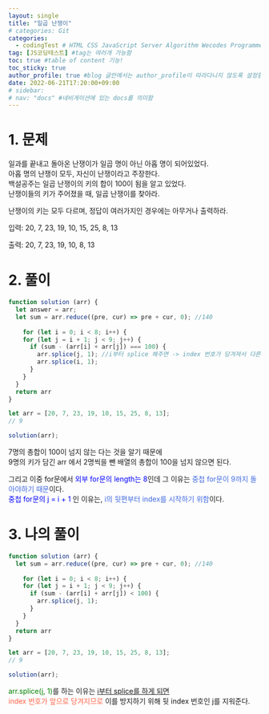 ```yaml
---
layout: single
title: "일곱 난쟁이"
# categories: Git
categories:
  - codingTest # HTML CSS JavaScript Server Algorithm Wecodes Programmers CS Github Blog
tag: [JS코딩테스트] #tag는 여러개 가능함
toc: true #table of content 기능!
toc_sticky: true
author_profile: true #blog 글안에서는 author_profile이 따라다니지 않도록 설정함
date: 2022-06-21T17:20:00+09:00
# sidebar:
# nav: "docs" #네비게이션에 있는 docs를 의미함
---
```

# 1. 문제
일과를 끝내고 돌아온 난쟁이가 일곱 명이 아닌 아홉 명이 되어있었다.  
아홉 명의 난쟁이 모두, 자신이 난쟁이라고 주장한다.  
백설공주는 일곱 난쟁이의 키의 합이 100이 됨을 알고 있었다.  
난쟁이들의 키가 주어졌을 때, 일곱 난쟁이를 찾아라.  

난쟁이의 키는 모두 다르며, 정답이 여러가지인 경우에는 아무거나 출력하라.  

입력: 20, 7, 23, 19, 10, 15, 25, 8, 13  

출력: 20, 7, 23, 19, 10, 8, 13

# 2. 풀이
```js
function solution (arr) {
  let answer = arr;
  let sum = arr.reduce((pre, cur) => pre + cur, 0); //140
  
	for (let i = 0; i < 8; i++) {
    for (let j = i + 1; j < 9; j++) {
      if (sum - (arr[i] + arr[j]) === 100) {
        arr.splice(j, 1); //i부터 splice 해주면 -> index 번호가 당겨져서 다른 것이 지워져 버린다.
        arr.splice(i, 1);
      }
    }
  }
  return arr
}

let arr = [20, 7, 23, 19, 10, 15, 25, 8, 13];
// 9

solution(arr);
```

7명의 총합이 100이 넘지 않는 다는 것을 알기 때문에  
9명의 키가 담긴 arr 에서 2명씩을 뺀 배열의 총합이 100을 넘지 않으면 된다.  

그리고 이중 for문에서 <span style="color:blue">외부 for문의 length는 8</span>인데 그 이유는 <span style="color:royalblue">중첩 for문이 9까지 돌아야하기 때문</span>이다.  
<span style="color:blue">중첩 for문의 j = i + 1</span> 인 이유는, <span style="color:royalblue">i의 뒷편부터 index를 시작하기 위함</span>이다.  

# 3. 나의 풀이
```js
function solution (arr) {
  let sum = arr.reduce((pre, cur) => pre + cur, 0); //140
  
	for (let i = 0; i < 8; i++) {
    for (let j = i + 1; j < 9; j++) {
      if (sum - (arr[i] + arr[j]) < 100) {
        arr.splice(j, 1);
      }
    }
  }
  return arr
}

let arr = [20, 7, 23, 19, 10, 15, 25, 8, 13];
// 9

solution(arr);
```

<span style="color:green">arr.splice(j, 1)</span>를 하는 이유는 <u>i부터 splice를 하게 되면</u>  
<span style="color:tomato">index 번호가 앞으로 당겨지므로</span> 이를 방지하기 위해 뒷 index 번호인 j를 지워준다.  


<!-- <span style="color:royalblue"> -->

<!-- 메소드 위에 변수 선언, 메소드 안에 메소드, 메소드 끝나고 리턴 -->

<!-- ### 2. Link 넣기

```

유형 1: (설명어를 입력) : [gunhee's coding blog](https://gunhee-jeong.github.io/)
유형 2: (URL 자동연결) : <https://gunhee-jeong.github.io/>
유형 3: (동일 파일 내 '문단으로 이동') : [1. Header로 이동](###-1-header)

```

유형 1: (설명어를 입력) : [gunhee's coding blog](https://gunhee-jeong.github.io/)
유형 2: (URL 자동연결) : <https://gunhee-jeong.github.io/>
유형 3: (동일 파일 내 '문단으로 이동') : [1. Header로 이동](#1-header)
유형 3의 방법

1. 특수문자를 제거
2. 스페이스는 -로 바꾸고
3. 대문자는 소문자로!
   그래서 ### 1. Header -> #1-header

## Link: [google][https://www.google.com/]

### 3. 수평선

```

---

```

---

### 4. 라인 바꾸기

```

스페이스바를 2번 눌러주면 다음칸으로
이동할 수 있어요!

```

---

스페이스바를 2번 눌러주면
다음칸으로 이동할 수 있어요!

### 5. list 만들기

```

1. 1번
2. 2번
3. 3번

- 순서없는 list
  - 순서없는 list
    - 순서없는 list

```

1. 1번
2. 2번
3. 3번

- 순서없는 list
  - 순서없는 list
    - 순서없는 list

---

### 6. font 관련

```

**진하게** -> 볼드
_기울여서_ -> 이탤릭체
~~취소선~~ -> 취소선

<ul>밑줄넣기</ul> -> 밑줄
<span style="color:red">빨간 글씨</span> -> 글자색
이것이 `인라인` 입니다 -> 인라인 코드
```

**진하게** -> 볼드
_기울여서_ -> 이탤릭체
~~취소선~~ -> 취소선
<u>밑줄넣기</u> -> 밑줄
<span style="color:red">빨간 글씨</span>
이것이 `인라인` 입니다 -> 인라인 코드

---

### 7. 인용구문

```
> coding
>
> > JavaScript
> >
> > > 내가 프짱!
```

> coding
>
> > JavaScript
> >
> > > 내가 프짱!

---

### 8. 이미지 삽입

```
유형1: ('사이즈를 조절' -> HTML 태그 사용) : <img src="https://gunhee-jeong.github.io/assets/images/blogLogo.png" width="300" height="200">
유형2: (이미지 삽입 후 -> 링크 걸기)
[![이미지](https://gunhee-jeong.github.io/assets/images/blogLogo/blogLogo.png)](https://gunhee-jeong.github.io/)
```

유형1: ('사이즈를 조절' -> HTML 태그 사용) : <img src="https://gunhee-jeong.github.io/assets/images/blogLogo.png" width="300" height="200">
유형2: (이미지 삽입 후 -> 링크 걸기)
[![이미지](https://gunhee-jeong.github.io/assets/images/blogLogo.png)](https://gunhee-jeong.github.io/)

### 9. 표 만들기

```
||국어|영어|
| :--- | ---: | :--: |
|건희 | 100점 | 100점
|철수 | 100점 | 100점
```

|      |  국어 | 영어  |
| :--- | ----: | :---: |
| 건희 | 100점 | 100점 |
| 철수 | 100점 | 100점 |

> - header를 넣고 싶은 경우 ---을 사용하고 :을 이용하여 정렬에 사용함!

### 10. 토글 만들기

```
<details>
<summary>여기를 누르세요</summary>
<div markdown="1">
숨겨진 내용
</div>
</details>
```

<details>
<summary>여기를 누르세요</summary>
<div markdown="1">
숨겨진 내용
</div>
</details> -->
